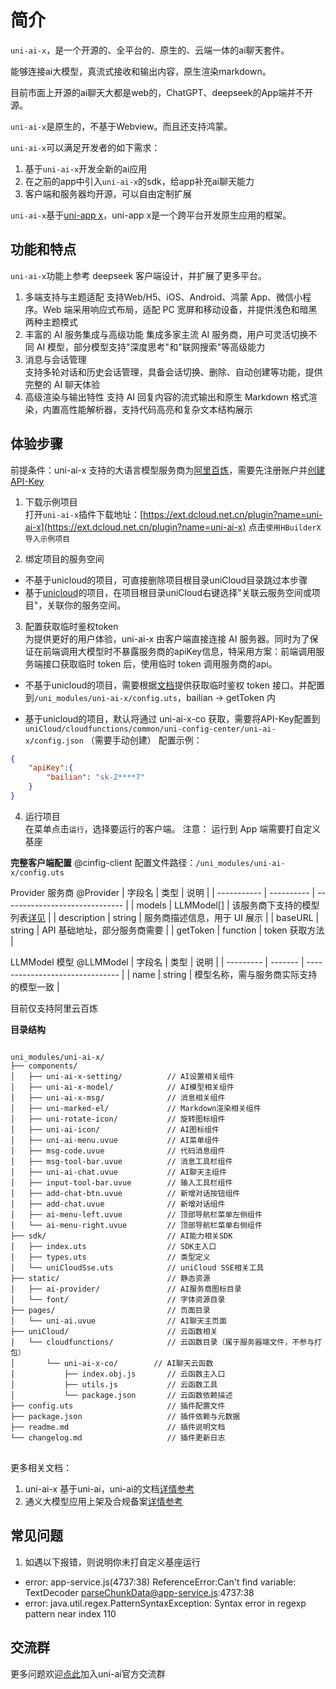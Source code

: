 # 简介

`uni-ai-x`，是一个开源的、全平台的、原生的、云端一体的ai聊天套件。

能够连接ai大模型，真流式接收和输出内容，原生渲染markdown。

目前市面上开源的ai聊天大都是web的，ChatGPT、deepseek的App端并不开源。

`uni-ai-x`是原生的，不基于Webview。而且还支持鸿蒙。

`uni-ai-x`可以满足开发者的如下需求：
1. 基于`uni-ai-x`开发全新的ai应用
2. 在之前的app中引入`uni-ai-x`的sdk，给app补充ai聊天能力
3. 客户端和服务器均开源，可以自由定制扩展

`uni-ai-x`基于[uni-app x](https://doc.dcloud.net.cn/uni-app-x/)，uni-app x是一个跨平台开发原生应用的框架。

## 功能和特点

`uni-ai-x`功能上参考 deepseek 客户端设计，并扩展了更多平台。

1. 多端支持与主题适配 
支持Web/H5、iOS、Android、鸿蒙 App、微信小程序。Web 端采用响应式布局，适配 PC 宽屏和移动设备，并提供浅色和暗黑两种主题模式
2. 丰富的 AI 服务集成与高级功能 
集成多家主流 AI 服务商，用户可灵活切换不同 AI 模型，部分模型支持"深度思考"和"联网搜索"等高级能力
3. 消息与会话管理  
支持多轮对话和历史会话管理，具备会话切换、删除、自动创建等功能，提供完整的 AI 聊天体验
4. 高级渲染与输出特性 
支持 AI 回复内容的流式输出和原生 Markdown 格式渲染，内置高性能解析器，支持代码高亮和复杂文本结构展示

## 体验步骤  

前提条件：uni-ai-x 支持的大语言模型服务商为[阿里百炼](https://bailian.console.aliyun.com/)，需要先注册账户并[创建 API-Key](https://bailian.console.aliyun.com/?tab=model#/api-key)

1. 下载示例项目  
打开`uni-ai-x`插件下载地址：[https://ext.dcloud.net.cn/plugin?name=uni-ai-x](https://ext.dcloud.net.cn/plugin?name=uni-ai-x) 
点击`使用HBuilderX导入示例项目`

2. 绑定项目的服务空间  
- 不基于unicloud的项目，可直接删除项目根目录uniCloud目录跳过本步骤
- 基于[unicloud](https://doc.dcloud.net.cn/uniCloud/)的项目，在项目根目录uniCloud右键选择"关联云服务空间或项目"，关联你的服务空间。

3. 配置获取临时鉴权token  
为提供更好的用户体验，uni-ai-x 由客户端直接连接 AI 服务器。同时为了保证在前端调用大模型时不暴露服务商的apiKey信息，特采用方案：前端调用服务端接口获取临时 token 后，使用临时 token 调用服务商的api。

- 不基于unicloud的项目，需要根据[文档](https://help.aliyun.com/zh/model-studio/obtain-temporary-authentication-token)提供获取临时鉴权 token 接口。并配置到`/uni_modules/uni-ai-x/config.uts`，bailian -> getToken 内

- 基于unicloud的项目，默认将通过 uni-ai-x-co 获取，需要将API-Key配置到`uniCloud/cloudfunctions/common/uni-config-center/uni-ai-x/config.json` （需要手动创建）
配置示例：
```json
{
    "apiKey":{
        "bailian": "sk-2****7"
    } 
}
```

4. 运行项目  
在菜单点击`运行`，选择要运行的客户端。
注意： 运行到 App 端需要打自定义基座


**完整客户端配置** @cinfig-client
配置文件路径：`/uni_modules/uni-ai-x/config.uts`

Provider 服务商 @Provider
| 字段名    | 类型       | 说明                           |
| ----------- | ---------- | ------------------------------ |
| models      | LLMModel[] | 该服务商下支持的模型列表[详见](#LLMModel)       |
| description | string     | 服务商描述信息，用于 UI 展示   |
| baseURL     | string     | API 基础地址，部分服务商需要   |
| getToken    | function   | token 获取方法               |

LLMModel 模型 @LLMModel
| 字段名    | 类型    | 说明                               |
| --------- | ------- | -------------------------------  |
| name      | string  | 模型名称，需与服务商实际支持的模型一致 |

目前仅支持阿里云百炼

**目录结构**  
<pre v-pre="" data-lang="">
<code class="lang-" style="padding:0">
uni_modules/uni-ai-x/
├── components/                    
│   ├── uni-ai-x-setting/          // AI设置相关组件
│   ├── uni-ai-x-model/            // AI模型相关组件
│   ├── uni-ai-x-msg/              // 消息相关组件
│   ├── uni-marked-el/             // Markdown渲染相关组件
│   ├── uni-rotate-icon/           // 旋转图标组件
│   ├── uni-ai-icon/               // AI图标组件
│   ├── uni-ai-menu.uvue           // AI菜单组件
│   ├── msg-code.uvue              // 代码消息组件
│   ├── msg-tool-bar.uvue          // 消息工具栏组件
│   ├── uni-ai-chat.uvue           // AI聊天主组件
│   ├── input-tool-bar.uvue        // 输入工具栏组件
│   ├── add-chat-btn.uvue          // 新增对话按钮组件
│   ├── add-chat.uvue              // 新增对话组件
│   ├── ai-menu-left.uvue          // 顶部导航栏菜单左侧组件
│   └── ai-menu-right.uvue         // 顶部导航栏菜单右侧组件
├── sdk/                           // AI能力相关SDK
│   ├── index.uts                  // SDK主入口
│   ├── types.uts                  // 类型定义
│   └── uniCloudSse.uts            // uniCloud SSE相关工具
├── static/                        // 静态资源
│   ├── ai-provider/               // AI服务商图标目录
│   └── font/                      // 字体资源目录
├── pages/                         // 页面目录
│   └── uni-ai.uvue                // AI聊天主页面
├── uniCloud/                      // 云函数相关
│   └── cloudfunctions/            // 云函数目录（属于服务器端文件，不参与打包）
│       └── uni-ai-x-co/        // AI聊天云函数
│           ├── index.obj.js       // 云函数主入口
│           ├── utils.js           // 云函数工具
│           └── package.json       // 云函数依赖描述
├── config.uts                     // 插件配置文件
├── package.json                   // 插件依赖与元数据
├── readme.md                      // 插件说明文档
└── changelog.md                   // 插件更新日志
</code>
</pre>

更多相关文档：
1. uni-ai-x 基于uni-ai，uni-ai的文档[详情参考](uni-ai.md)
2. 通义大模型应用上架及合规备案[详情参考](https://bailian.console.aliyun.com/?tab=doc#/doc/?type=model&url=https%3A%2F%2Fhelp.aliyun.com%2Fdocument_detail%2F2667824.html&renderType=iframe)


## 常见问题  
1. 如遇以下报错，则说明你未打自定义基座运行  
- ‌error: app-service.js(4737:38) ReferenceError:Can't find variable: TextDecoder parseChunkData@app-service.js:4737:38‌
- ‌error: java.util.regex.PatternSyntaxException: Syntax error in regexp pattern near index 110‌

## 交流群  
更多问题欢迎[点此](https://im.dcloud.net.cn/#/?joinGroup=xxx)加入uni-ai官方交流群
